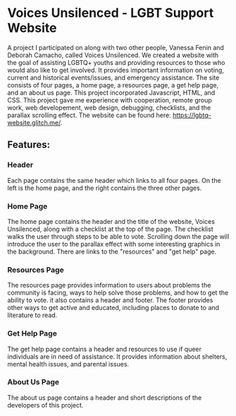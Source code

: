 # Voices Unsilenced - LGBT Support Website

A project I participated on along with two other people, Vanessa Fenin and Deborah Camacho, called Voices Unsilenced. We created a website with the goal of assisting LGBTQ+ youths and providing resources to those who would also like to get involved. It provides important information on voting, current and historical events/issues, and emergency assistance. The site consists of four pages, a home page, a resources page, a get help page, and an about us page. This project incorporated Javascript, HTML, and CSS. This project gave me experience with cooperation, remote group work, web developement, web design, debugging, checklists, and the parallax scrolling effect. The website can be found here: https://lgbtq-website.glitch.me/.

## Features:

### Header

Each page contains the same header which links to all four pages. On the left is the home page, and the right contains the three other pages.

### Home Page

The home page contains the header and the title of the website, Voices Unsilenced, along with a checklist at the top of the page. The checklist walks the user through steps to be able to vote. Scrolling down the page will introduce the user to the parallax effect with some interesting graphics in the background. There are links to the "resources" and "get help" page.

### Resources Page

The resources page provides information to users about problems the community is facing, ways to help solve those problems, and how to get the ability to vote. it also contains a header and footer. The footer provides other ways to get active and educated, including places to donate to and literature to read.

### Get Help Page

The get help page contains a header and resources to use if queer individuals are in need of assistance. It provides information about shelters, mental health issues, and parental issues.

### About Us Page

The about us page contains a header and short descriptions of the developers of this project.



